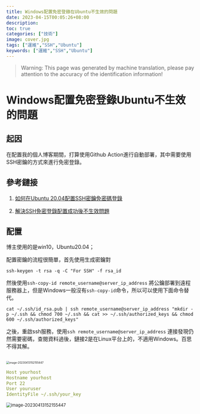```yaml
---  
title: Windows配置免密登錄在Ubuntu不生效的問題  
date: 2023-04-15T00:05:26+08:00  
description:  
toc: true  
categories: ["技術"]  
image: cover.jpg  
tags: ["運維","SSH","Ubuntu"]  
keywords: ["運維","SSH","Ubuntu"]  
---  
```

> Warning: This page was generated by machine translation, please pay attention to the accuracy of the identification information!  
  
# Windows配置免密登錄Ubuntu不生效的問題  
  
## 起因  
  
在配置我的個人博客期間，打算使用Github Action進行自動部署，其中需要使用SSH密鑰的方式來進行免密登錄。  
  
## 參考鏈接  
  
1. [如何在Ubuntu 20.04配置SSH密鑰免密碼登錄](https://www.myfreax.com/how-to-set-up-ssh-keys-on-ubuntu-20-04/)  
  
2. [解決SSH免密登錄配置成功後不生效問題](https://blog.csdn.net/lisongjia123/article/details/78513244)  
  
## 配置  
  
博主使用的是win10，Ubuntu20.04；  
  
配置密鑰的流程很簡單，首先使用生成密鑰對  
  
```shell  
ssh-keygen -t rsa -q -C "For SSH" -f rsa_id  
```  
  
然後使用`ssh-copy-id remote_username@server_ip_address` 將公鑰部署到遠程服務器上，但是Windows一般沒有`ssh-copy-id`命令，所以可以使用下面命令替代。  
  
```shell  
cat ~/.ssh/id_rsa.pub | ssh remote_username@server_ip_address "mkdir -p ~/.ssh && chmod 700 ~/.ssh && cat >> ~/.ssh/authorized_keys && chmod 600 ~/.ssh/authorized_keys"  
```  
  
之後，重啟ssh服務，使用`ssh remote_username@server_ip_address` 連接發現仍然需要密碼，查閱資料過後，鏈接2是在Linux平台上的，不適用Windows。百思不得其解。  
  
##  
  
  
  
<img src="image-20230413143814145.png" alt="image-20230413152155447" style="zoom:50%;" />  
  
  
  
```yaml  
Host yourhost  
Hostname yourhost  
Port 22  
User youruser  
IdentityFile ~/.ssh/your_key  
```  
  
  
<img src="image-20230413144414536.png" alt="image-20230413152155447" style="zoom:80%;" />  
  
